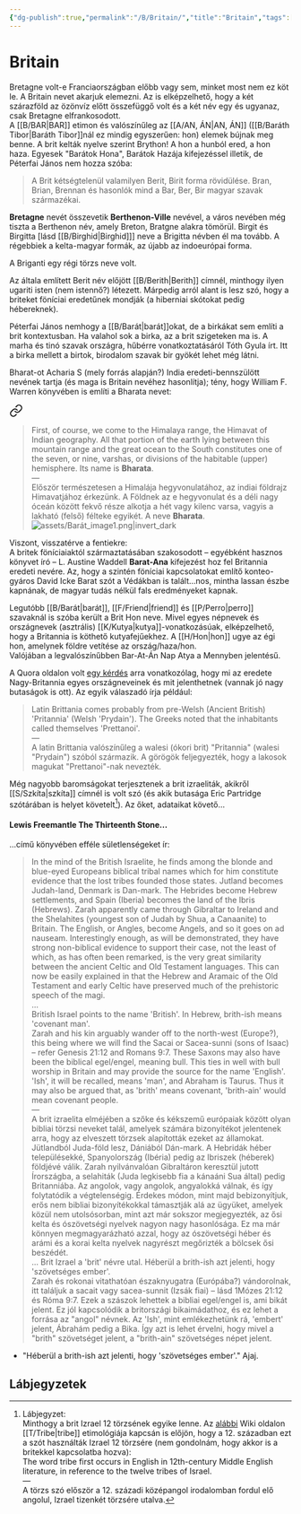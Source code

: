 ```yaml
---
{"dg-publish":true,"permalink":"/B/Britain/","title":"Britain","tags":["Englishtexttranslated","containstransclusions"],"created":"2023-11-11T12:30","updated":"2024-10-24T22:19"}
---
```



# Britain

Bretagne volt-e Franciaországban előbb vagy sem, minket most nem ez köt le. A Britain nevet akarjuk elemezni. Az is elképzelhető, hogy a két szárazföld az özönvíz előtt összefüggő volt és a két név egy és ugyanaz, csak Bretagne elfrankosodott.  
A [[B/BAR\|BAR]] etimon és valószínűleg az [[A/AN, ÁN\|AN, ÁN]] ([[B/Baráth Tibor\|Baráth Tibor]]nál ez mindig egyszerűen: hon) elemek bújnak meg benne. A brit kelták nyelve szerint Brython! A hon a hunból ered, a hon haza. Egyesek "Barátok Hona", Barátok Hazája kifejezéssel illetik, de Péterfai János nem hozza szóba:  
> A Brit kétségtelenül valamilyen Berit, Birit forma rövidülése. Bran, Brian, Brennan és hasonlók mind a Bar, Ber, Bir magyar szavak származékai.  

**Bretagne** nevét összevetik **Berthenon-Ville** nevével, a város nevében még tiszta a Berthenon név, amely Breton, Bratgne alakra tömörül. Birgit és Birgitta \[lásd [[B/Birghid\|Birghid]]\] neve a Brigitta névben él ma tovább. A régebbiek a kelta-magyar formák, az újabb az indoeurópai forma.

A Briganti egy régi törzs neve volt.  

Az általa említett Berit név előjött [[B/Berith\|Berith]] címnél, minthogy ilyen ugariti isten (nem istennő?) létezett. Márpedig arról alant is lesz szó, hogy a briteket föníciai eredetűnek mondják (a hiberniai skótokat pedig hébereknek).  

Péterfai János nemhogy a [[B/Barát\|barát]]okat, de a birkákat sem említi a brit kontextusban. Ha valahol sok a birka, az a brit szigeteken ma is. A marha és tinó szavak országra, hűbérre vonatkoztatásáról Tóth Gyula írt. Itt a birka mellett a birtok, birodalom szavak bir gyökét lehet még látni.  

Bharat-ot Acharia S (mely forrás alapján?) India eredeti-bennszülött nevének tartja (és maga is Britain nevéhez hasonlítja); tény, hogy William F. Warren könyvében is említi a Bharata nevet:  

<div class="transclusion internal-embed is-loaded"><a class="markdown-embed-link" href="/b/barat/#rhwol" aria-label="Open link"><svg xmlns="http://www.w3.org/2000/svg" width="24" height="24" viewBox="0 0 24 24" fill="none" stroke="currentColor" stroke-width="2" stroke-linecap="round" stroke-linejoin="round" class="svg-icon lucide-link"><path d="M10 13a5 5 0 0 0 7.54.54l3-3a5 5 0 0 0-7.07-7.07l-1.72 1.71"></path><path d="M14 11a5 5 0 0 0-7.54-.54l-3 3a5 5 0 0 0 7.07 7.07l1.71-1.71"></path></svg></a><div class="markdown-embed">



> First, of course, we come to the Himalaya range, the Himavat of Indian geography. All that portion of the earth lying between this mountain range and the great ocean to the South constitutes one of the seven, or nine, varshas, or divisions of the habitable (upper) hemisphere. Its name is **Bharata**.  
> —  
> Először természetesen a Himalája hegyvonulatához, az indiai földrajz Himavatjához érkezünk. A Földnek az e hegyvonulat és a déli nagy óceán között fekvő része alkotja a hét vagy kilenc varsa, vagyis a lakható (felső) félteke egyikét. A neve **Bharata**. 
> ![assets/Barát_image1.png|invert_dark](/img/user/B/assets/Bar%C3%A1t_image1.png)


</div></div>


Viszont, visszatérve a fentiekre:  
A britek föníciaiaktól származtatásában szakosodott – egyébként hasznos könyvet író – L. Austine Waddell **Barat-Ana** kifejezést hoz fel Britannia eredeti nevére. Az, hogy a szintén föníciai kapcsolatokat említő konteo-gyáros David Icke Barat szót a Védákban is talált...nos, mintha lassan észbe kapnának, de magyar tudás nélkül fals eredményeket kapnak.  

Legutóbb [[B/Barát\|barát]], [[F/Friend\|friend]] és [[P/Perro\|perro]] szavaknál is szóba került a Brit Hon neve. Mivel egyes népnevek és országnevek (asztrális) [[K/Kutya\|kutya]]-vonatkozásúak, elképzelhető, hogy a Britannia is köthető kutyafejűekhez. A [[H/Hon\|hon]] ugye az égi hon, amelynek földre vetítése az ország/haza/hon.  
Valójában a legvalószínűbben Bar-At-Án Nap Atya a Mennyben jelentésű.  

A Quora oldalon volt [egy kérdés](https://qr.ae/TWN8T8) arra vonatkozólag, hogy mi az eredete Nagy-Britannia egyes országneveinek és mit jelenthetnek (vannak jó nagy butaságok is ott). Az egyik válaszadó írja például:  
> Latin Brittania comes probably from pre-Welsh (Ancient British) 'Pritannia' (Welsh 'Prydain'). The Greeks noted that the inhabitants called themselves 'Prettanoi'.  
> —  
> A latin Brittania valószínűleg a walesi (ókori brit) "Pritannia" (walesi "Prydain") szóból származik. A görögök feljegyezték, hogy a lakosok magukat "Prettanoi"-nak nevezték.  

Még nagyobb baromságokat terjesztenek a brit izraeliták, akikről [[S/Szkíta\|szkíta]] címnél is volt szó (és akik butasága Eric Partridge szótárában is helyet követelt[^1]). Az őket, adataikat követő...

#### Lewis Freemantle The Thirteenth Stone...

...című könyvében efféle sületlenségeket ír:  
> In the mind of the British Israelite, he finds among the blonde and blue-eyed Europeans biblical tribal names which for him constitute evidence that the lost tribes founded those states. Jutland becomes Judah-land, Denmark is Dan-mark. The Hebrides become Hebrew settlements, and Spain (Iberia) becomes the land of the Ibris (Hebrews). Zarah apparently came through Gibraltar to Ireland and the Shelahites (youngest son of Judah by Shua, a Canaanite) to Britain. The English, or Angles, become Angels, and so it goes on ad nauseam. Interestingly enough, as will be demonstrated, they have strong non-biblical evidence to support their case, not the least of which, as has often been remarked, is the very great similarity between the ancient Celtic and Old Testament languages. This can now be easily explained in that the Hebrew and Aramaic of the Old Testament and early Celtic have preserved much of the prehistoric speech of the magi.  
> ...  
> British Israel points to the name 'British'. In Hebrew, brith-ish means 'covenant man'.  
> Zarah and his kin arguably wander off to the north-west (Europe?), this being where we will find the Sacai or Sacea-sunni (sons of Isaac) – refer Genesis 21:12 and Romans 9:7. These Saxons may also have been the biblical egel/engel, meaning bull. This ties in well with bull worship in Britain and may provide the source for the name 'English'. 'Ish', it will be recalled, means 'man', and Abraham is Taurus. Thus it may also be argued that, as 'brith' means covenant, 'brith-ain' would mean covenant people.  
> —  
> A brit izraelita elméjében a szőke és kékszemű európaiak között olyan bibliai törzsi neveket talál, amelyek számára bizonyítékot jelentenek arra, hogy az elveszett törzsek alapították ezeket az államokat. Jütlandból Juda-föld lesz, Dániából Dán-mark. A Hebridák héber településekké, Spanyolország (Ibéria) pedig az Ibriszek (héberek) földjévé válik. Zarah nyilvánvalóan Gibraltáron keresztül jutott Írországba, a selahiták (Juda legkisebb fia a kánaáni Sua által) pedig Britanniába. Az angolok, vagy angolok, angyalokká válnak, és így folytatódik a végtelenségig. Érdekes módon, mint majd bebizonyítjuk, erős nem bibliai bizonyítékokkal támasztják alá az ügyüket, amelyek közül nem utolsósorban, mint azt már sokszor megjegyezték, az ősi kelta és ószövetségi nyelvek nagyon nagy hasonlósága. Ez ma már könnyen megmagyarázható azzal, hogy az ószövetségi héber és arámi és a korai kelta nyelvek nagyrészt megőrizték a bölcsek ősi beszédét.  
> ...
> Brit Izrael a 'brit' névre utal. Héberül a brith-ish azt jelenti, hogy 'szövetséges ember'.  
> Zarah és rokonai vitathatóan északnyugatra (Európába?) vándorolnak, itt találjuk a sacait vagy sacea-sunnit (Izsák fiai) – lásd 1Mózes 21:12 és Róma 9:7. Ezek a szászok lehettek a bibliai egel/engel is, ami bikát jelent. Ez jól kapcsolódik a britországi bikaimádathoz, és ez lehet a forrása az "angol" névnek. Az 'Ish', mint emlékezhetünk rá, 'embert' jelent, Ábrahám pedig a Bika. Így azt is lehet érvelni, hogy mivel a "brith" szövetséget jelent, a "brith-ain" szövetséges népet jelent.  
- "Héberül a brith-ish azt jelenti, hogy 'szövetséges ember'." Ajaj.

  

## Lábjegyzetek

[^1]: Lábjegyzet:  
Minthogy a brit Izrael 12 törzsének egyike lenne. Az [alábbi](https://en.m.wikipedia.org/wiki/Tribe) Wiki oldalon [[T/Tribe\|tribe]] etimológiája kapcsán is előjön, hogy a 12. században ezt a szót használták Izrael 12 törzsére (nem gondolnám, hogy akkor is a britekkel kapcsolatba hozva):  
The word tribe first occurs in English in 12th-century Middle English literature, in reference to the twelve tribes of Israel.  
—  
A törzs szó először a 12. századi középangol irodalomban fordul elő angolul, Izrael tizenkét törzsére utalva.  